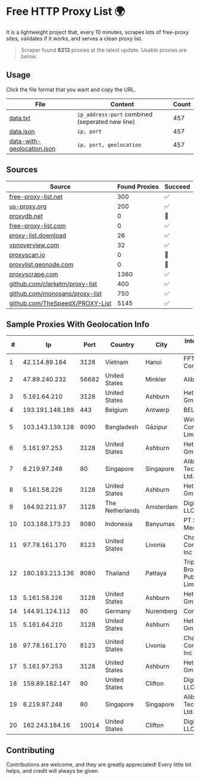 
# Free HTTP Proxy List 🌍

It is a lightweight project that, every 10 minutes, scrapes lots of free-proxy sites, validates if it works, and serves a clean proxy list.


> Scraper found **8213** proxies at the latest update. Usable proxies are below.

## Usage

Click the file format that you want and copy the URL.


|File|Content|Count|
|----|-------|-----|
|[data.txt](https://raw.githubusercontent.com/themiralay/Proxy-List-World/master/data.txt)|`ip_address:port` combined (seperated new line)|457|
|[data.json](https://raw.githubusercontent.com/themiralay/Proxy-List-World/master/data.json)|`ip, port`|457|
|[data-with-geolocation.json](https://raw.githubusercontent.com/themiralay/Proxy-List-World/master/data-with-geolocation.json)|`ip, port, geolocation`|457|

## Sources

|Source|Found Proxies|Succeed|
|------|-------------|-------|
|[free-proxy-list.net](https://free-proxy-list.net)|300|✅|
|[us-proxy.org](https://www.us-proxy.org)|200|✅|
|[proxydb.net](http://proxydb.net)|0|🚫|
|[free-proxy-list.com](https://free-proxy-list.com/?page=&port=&type%5B%5D=http&type%5B%5D=https&up_time=0&search=Search)|0|✅|
|[proxy-list.download](https://www.proxy-list.download/HTTP)|26|✅|
|[vpnoverview.com](https://vpnoverview.com/privacy/anonymous-browsing/free-proxy-servers)|32|✅|
|[proxyscan.io](https://www.proxyscan.io)|0|🚫|
|[proxylist.geonode.com](https://proxylist.geonode.com/api/proxy-list?limit=300&page=1&sort_by=lastChecked&sort_type=desc&protocols=http,https)|0|🚫|
|[proxyscrape.com](https://api.proxyscrape.com/v2/?request=displayproxies&protocol=http&timeout=10000&country=all&ssl=all&anonymity=all)|1360|✅|
|[github.com/clarketm/proxy-list](https://raw.githubusercontent.com/clarketm/proxy-list/master/proxy-list-raw.txt)|400|✅|
|[github.com/monosans/proxy-list](https://raw.githubusercontent.com/monosans/proxy-list/main/proxies/http.txt)|750|✅|
|[github.com/TheSpeedX/PROXY-List](https://raw.githubusercontent.com/TheSpeedX/PROXY-List/master/http.txt)|5145|✅|


## Sample Proxies With Geolocation Info

|#|Ip|Port|Country|City|Internet Service Provider|
|-|--|----|-------|----|-------------------------|
|1|42.114.89.184|3128|Vietnam|Hanoi|FPT Telecom Company|
|2|47.89.240.232|56682|United States|Minkler|Alibaba.com LLC|
|3|5.161.64.210|3128|United States|Ashburn|Hetzner Online GmbH|
|4|193.191.148.189|443|Belgium|Antwerp|BELNET|
|5|103.143.139.128|8090|Bangladesh|Gāzipur|Windstream Communication Limited|
|6|5.161.97.253|3128|United States|Ashburn|Hetzner Online GmbH|
|7|8.219.97.248|80|Singapore|Singapore|Alibaba (US) Technology Co., Ltd.|
|8|5.161.58.226|3128|United States|Ashburn|Hetzner Online GmbH|
|9|164.92.211.97|3128|The Netherlands|Amsterdam|DigitalOcean, LLC|
|10|103.188.173.23|8080|Indonesia|Banyumas|PT Satria Digital Media|
|11|97.78.161.170|8123|United States|Livonia|Charter Communications, Inc|
|12|180.183.213.136|8080|Thailand|Pattaya|Triple T Broadband Public Company Limited|
|13|5.161.58.226|3128|United States|Ashburn|Hetzner Online GmbH|
|14|144.91.124.112|80|Germany|Nuremberg|Contabo GmbH|
|15|5.161.64.210|3128|United States|Ashburn|Hetzner Online GmbH|
|16|97.78.161.170|8123|United States|Livonia|Charter Communications, Inc|
|17|5.161.97.253|3128|United States|Ashburn|Hetzner Online GmbH|
|18|159.89.182.147|80|United States|Clifton|DigitalOcean, LLC|
|19|8.219.97.248|80|Singapore|Singapore|Alibaba (US) Technology Co., Ltd.|
|20|162.243.184.16|10014|United States|Clifton|DigitalOcean, LLC|



## Contributing

Contributions are welcome, and they are greatly appreciated! Every
little bit helps, and credit will always be given.


